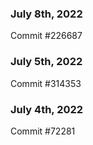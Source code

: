 ### July 8th, 2022

Commit #226687

### July 5th, 2022

Commit #314353


### July 4th, 2022

Commit #72281
